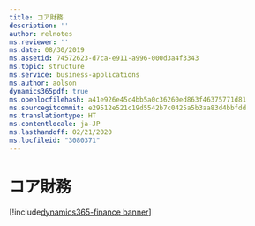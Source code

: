 ```yaml
---
title: コア財務
description: ''
author: relnotes
ms.reviewer: ''
ms.date: 08/30/2019
ms.assetid: 74572623-d7ca-e911-a996-000d3a4f3343
ms.topic: structure
ms.service: business-applications
ms.author: aolson
dynamics365pdf: true
ms.openlocfilehash: a41e926e45c4bb5a0c36260ed863f46375771d81
ms.sourcegitcommit: e29512e521c19d5542b7c0425a5b3aa83d4bbfdd
ms.translationtype: HT
ms.contentlocale: ja-JP
ms.lasthandoff: 02/21/2020
ms.locfileid: "3080371"
---
```

# <a name="core-financials"></a>コア財務

[!include[dynamics365-finance banner](../includes/dynamics365-finance.md)]

<!--structure start-->

<!--structure end-->



